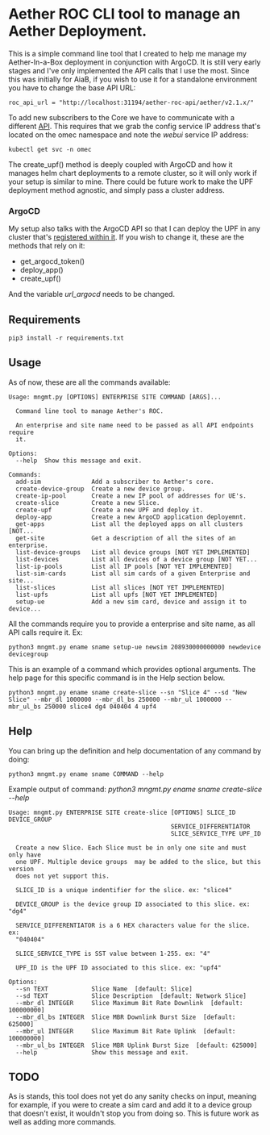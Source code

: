 # Aether ROC CLI tool to manage an Aether Deployment.

This is a simple command line tool that I created to help me manage my Aether-In-a-Box deployment in conjunction with ArgoCD. It is still very early stages and I've only implemented 
the API calls that I use the most.
Since this was initially for AiaB, if you wish to use it for a standalone environment you have to change the base API URL:
```
roc_api_url = "http://localhost:31194/aether-roc-api/aether/v2.1.x/"
```

To add new subscribers to the Core we have to communicate with a different [API](https://docs.sd-core.opennetworking.org/master/configuration/config_rest.html).
This requires that we grab the config service IP address that's located on the omec namespace and note the _webui_ service IP address:
```
kubectl get svc -n omec
```

The create_upf() method is deeply coupled with ArgoCD and how it manages helm chart deployments to a remote cluster, so it will only work if your setup is similar to mine.
There could be future work to make the UPF deployment method agnostic, and simply pass a cluster address.

### ArgoCD
My setup also talks with the ArgoCD API so that I can deploy the UPF in any cluster that's [registered within it](https://argo-cd.readthedocs.io/en/stable/user-guide/commands/argocd_cluster/).
If you wish to change it, these are the methods that rely on it:
- get_argocd_token()
- deploy_app()
- create_upf()

And the variable _url\_argocd_ needs to be changed.
## Requirements
```
pip3 install -r requirements.txt
```

## Usage

As of now, these are all the commands available:

```
Usage: mngmt.py [OPTIONS] ENTERPRISE SITE COMMAND [ARGS]...

  Command line tool to manage Aether's ROC.

  An enterprise and site name need to be passed as all API endpoints require
  it.

Options:
  --help  Show this message and exit.

Commands:
  add-sim              Add a subscriber to Aether's core.
  create-device-group  Create a new device group.
  create-ip-pool       Create a new IP pool of addresses for UE's.
  create-slice         Create a new Slice.
  create-upf           Create a new UPF and deploy it.
  deploy-app           Create a new ArgoCD application deployemnt.
  get-apps             List all the deployed apps on all clusters [NOT...
  get-site             Get a description of all the sites of an enterprise.
  list-device-groups   List all device groups [NOT YET IMPLEMENTED]
  list-devices         List all devices of a device group [NOT YET...
  list-ip-pools        List all IP pools [NOT YET IMPLEMENTED]
  list-sim-cards       List all sim cards of a given Enterprise and site...
  list-slices          List all slices [NOT YET IMPLEMENTED]
  list-upfs            List all upfs [NOT YET IMPLEMENTED]
  setup-ue             Add a new sim card, device and assign it to device...
```
All the commands require you to provide a enterprise and site name, as all API calls require it.
Ex:
```
python3 mngmt.py ename sname setup-ue newsim 208930000000000 newdevice devicegroup
```

This is an example of a command which provides optional arguments. The help page for this specific command is in the Help section below.
```
python3 mngmt.py ename sname create-slice --sn "Slice 4" --sd "New Slice" --mbr_dl 1000000 --mbr_dl_bs 250000 --mbr_ul 1000000 --mbr_ul_bs 250000 slice4 dg4 040404 4 upf4
```

## Help

You can bring up the definition and help documentation of any command by doing:

```
python3 mngmt.py ename sname COMMAND --help
```

Example output of command: _python3 mngmt.py ename sname create-slice --help_
```
Usage: mngmt.py ENTERPRISE SITE create-slice [OPTIONS] SLICE_ID DEVICE_GROUP
                                             SERVICE_DIFFERENTIATOR
                                             SLICE_SERVICE_TYPE UPF_ID

  Create a new Slice. Each Slice must be in only one site and must only have
  one UPF. Multiple device groups  may be added to the slice, but this version
  does not yet support this.

  SLICE_ID is a unique indentifier for the slice. ex: "slice4"

  DEVICE_GROUP is the device group ID associated to this slice. ex: "dg4"

  SERVICE_DIFFERENTIATOR is a 6 HEX characters value for the slice. ex:
  "040404"

  SLICE_SERVICE_TYPE is SST value between 1-255. ex: "4"

  UPF_ID is the UPF ID associated to this slice. ex: "upf4"

Options:
  --sn TEXT            Slice Name  [default: Slice]
  --sd TEXT            Slice Description  [default: Network Slice]
  --mbr_dl INTEGER     Slice Maximum Bit Rate Downlink  [default: 100000000]
  --mbr_dl_bs INTEGER  Slice MBR Downlink Burst Size  [default: 625000]
  --mbr_ul INTEGER     Slice Maximum Bit Rate Uplink  [default: 100000000]
  --mbr_ul_bs INTEGER  Slice MBR Uplink Burst Size  [default: 625000]
  --help               Show this message and exit.
```

## TODO
As is stands, this tool does not yet do any sanity checks on input, meaning for example, if you were to create a sim card and add it to a device group that
doesn't exist, it wouldn't stop you from doing so. This is future work as well as adding more commands.